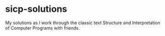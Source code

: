 # sicp-solutions
My solutions as I work through the classic text Structure and Interpretation of Computer Programs with friends.

